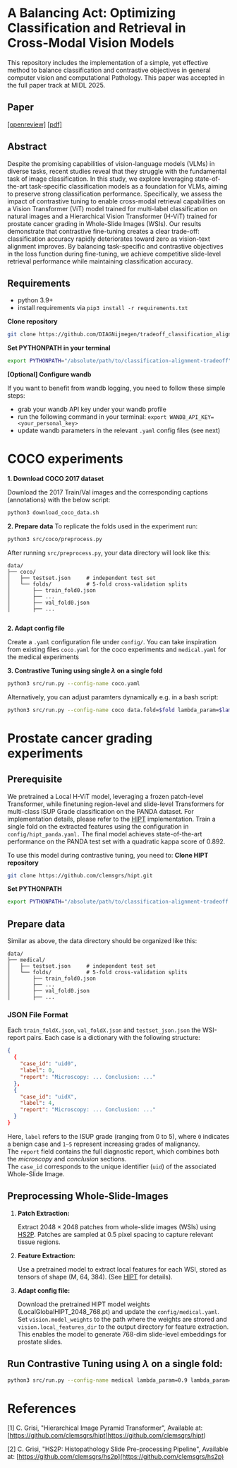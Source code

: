 
# A Balancing Act: Optimizing Classification and Retrieval in Cross-Modal Vision Models

This repository includes the implementation of a simple, yet effective method to balance classification and contrastive objectives in general computer vision and computational Pathology. This paper was accepted in the full paper track at MIDL 2025.

## Paper
[[openreview]](https://openreview.net/forum?id=dAfbmDPeJL#discussion) [[pdf]](https://openreview.net/pdf?id=dAfbmDPeJL)

## Abstract
Despite the promising capabilities of vision-language models (VLMs) in diverse tasks, recent studies reveal that they struggle with the fundamental task of image classification. In this study, we explore leveraging state-of-the-art task-specific classification models as a foundation for VLMs, aiming to preserve strong classification performance. Specifically, we assess the impact of contrastive tuning to enable cross-modal retrieval capabilities on a Vision Transformer (ViT) model trained for multi-label classification on natural images and a Hierarchical Vision Transformer (H-ViT) trained for prostate cancer grading in Whole-Slide Images (WSIs). Our results demonstrate that contrastive fine-tuning creates a clear trade-off: classification accuracy rapidly deteriorates toward zero as vision-text alignment improves. By balancing task-specific and contrastive objectives in the loss function during fine-tuning, we achieve competitive slide-level retrieval performance while maintaining classification accuracy. 

## Requirements

- python 3.9+
- install requirements via `pip3 install -r requirements.txt`

**Clone repository**
```bash
git clone https://github.com/DIAGNijmegen/tradeoff_classification_alignment.git
```

**Set PYTHONPATH in your terminal**
```bash
export PYTHONPATH="/absolute/path/to/classification-alignment-tradeoff"
```

**[Optional] Configure wandb**

If you want to benefit from wandb logging, you need to follow these simple steps:
 - grab your wandb API key under your wandb profile
 - run the following command in your terminal: `export WANDB_API_KEY=<your_personal_key>`
 - update wandb parameters in the relevant `.yaml` config files (see next)

# COCO experiments

**1. Download COCO 2017 dataset**

Download the 2017 Train/Val images and the corresponding captions (annotations) with the below script:

```bash
python3 download_coco_data.sh
```

**2. Prepare data**
To replicate the folds used in the experiment run:
```bash
python3 src/coco/preprocess.py
```

After running `src/preprocess.py`, your data directory will look like this:
```
data/
├── coco/
│   ├── testset.json     # independent test set
│   └── folds/           # 5-fold cross-validation splits
│       ├── train_fold0.json
│       ├── ...
│       ├── val_fold0.json
│       ├── ...
              
```
**2. Adapt config file**

Create a `.yaml` configuration file under `config/`. You can take inspiration from existing files `coco.yaml` for the coco experiments and `medical.yaml` for the medical experiments

**3. Contrastive Tuning using single $\lambda$ on a single fold**
```bash
python3 src/run.py --config-name coco.yaml
```

Alternatively, you can adjust paramters dynamically e.g. in a bash script:

```bash
python3 src/run.py --config-name coco data.fold=$fold lambda_param=$lambda data.train_path="./data/folds/train_fold$fold.json" 
```

# Prostate cancer grading experiments


## Prerequisite
We pretrained a Local H-ViT model, leveraging a frozen patch-level Transformer, while finetuning region-level and slide-level Transformers for multi-class ISUP Grade classification on the PANDA dataset. 
For implementation details, please refer to the [HIPT](https://github.com/clemsgrs/hipt) implementation. Train a single fold on the extracted features using the configuration in `config/hipt_panda.yaml.` The final model achieves state-of-the-art performance on the PANDA test set with a quadratic kappa score of $0.892$. 

To use this model during contrastive tuning, you need to:
**Clone HIPT repository**
```bash
git clone https://github.com/clemsgrs/hipt.git

```
**Set PYTHONPATH**
```bash
export PYTHONPATH="/absolute/path/to/classification-alignment-tradeoff:/absolute/path/to/hipt"
```

## Prepare data ##

Similar as above, the data directory should be organized like this:
```
data/
├── medical/
│   ├── testset.json     # independent test set
│   └── folds/           # 5-fold cross-validation splits
│       ├── train_fold0.json
│       ├── ...
│       ├── val_fold0.json
│       ├── ...           
```
### JSON File Format

Each `train_foldX.json`, `val_foldX.json` and `testset_json.json` the WSI-report pairs. 
Each case is a dictionary with the following structure:

```json
{
  {
    "case_id": "uid0",
    "label": 0,
    "report": "Microscopy: ... Conclusion: ..."
  },
  {
    "case_id": "uidX",
    "label": 4,
    "report": "Microscopy: ... Conclusion: ..."
  }
}
```
Here, `label` refers to the ISUP grade (ranging from 0 to 5), where `0` indicates a benign case and `1–5` represent increasing grades of malignancy.  
The `report` field contains the full diagnostic report, which combines both the *microscopy* and *conclusion* sections.  
The `case_id` corresponds to the unique identifier (`uid`) of the associated Whole-Slide Image.

## Preprocessing Whole-Slide-Images
1. **Patch Extraction:** 

    Extract $2048×2048$ patches from whole-slide images (WSIs) using [HS2P](https://github.com/clemsgrs/hs2p).
    Patches are sampled at $0.5$ pixel spacing to capture relevant tissue regions.
2. **Feature Extraction:** 

    Use a pretrained model to extract local features for each WSI, stored as tensors of shape (M, 64, 384). (See [HIPT](https://github.com/clemsgrs/hipt) for details).
3. **Adapt config file:**  

   Download the pretrained HIPT model weights (LocalGlobalHIPT_2048_768.pt) and update the `config/medical.yaml`. Set `vision.model_weights` to the path where the weights are strored and `vision.local_features_dir` to the output directory for feature extraction. This enables the model to generate 768-dim slide-level embeddings for prostate slides.


## Run Contrastive Tuning using $\lambda$ on a single fold: 
```bash
python3 src/run.py --config-name medical lambda_param=0.9 lambda_param=0
```



# References
[1] C. Grisi, "Hierarchical Image Pyramid Transformer", Available at: [https://github.com/clemsgrs/hipt]https://github.com/clemsgrs/hipt)

[2] C. Grisi, "HS2P: Histopathology Slide Pre-processing Pipeline", Available at: [https://github.com/clemsgrs/hs2p](https://github.com/clemsgrs/hs2p)


